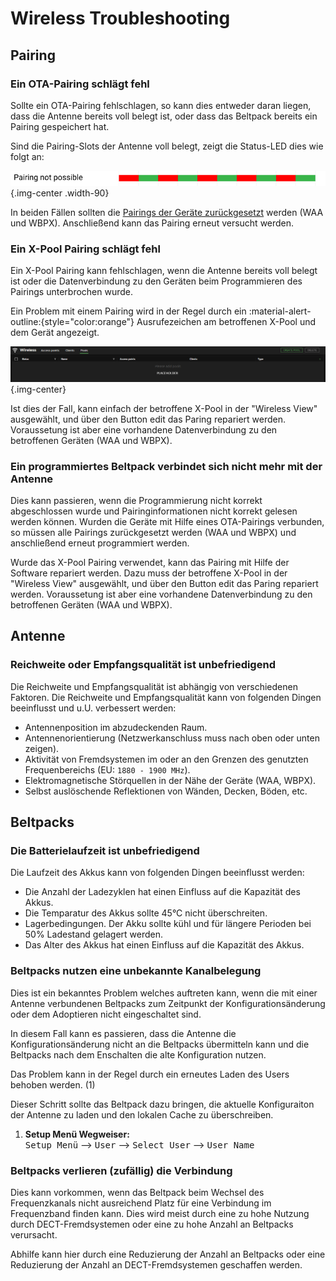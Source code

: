 # Wireless Troubleshooting

## Pairing

### Ein OTA-Pairing schlägt fehl

Sollte ein OTA-Pairing fehlschlagen, so kann dies entweder daran liegen, dass die Antenne bereits voll belegt ist, oder dass das Beltpack bereits ein Pairing gespeichert hat.

Sind die Pairing-Slots der Antenne voll belegt, zeigt die Status-LED dies wie folgt an:

![WAA: Voller Pairing-Speicher](../assets/images/waa-led-pairing-full.svg){.img-center .width-90}

In beiden Fällen sollten die [Pairings der Geräte zurückgesetzt](https://manual.greengoconnect.com/en/guides/wirelessx/#device-preparations) werden (WAA und WBPX). Anschließend kann das Pairing erneut versucht werden.

### Ein X-Pool Pairing schlägt fehl

Ein X-Pool Pairing kann fehlschlagen, wenn die Antenne bereits voll belegt ist oder die Datenverbindung zu den Geräten beim Programmieren des Pairings unterbrochen wurde.

Ein Problem mit einem Pairing wird in der Regel durch ein :material-alert-outline:{style="color:orange"} Ausrufezeichen am betroffenen X-Pool und dem Gerät angezeigt.

![Alt text](../assets/images/software-xpool-problem.png){.img-center}

Ist dies der Fall, kann einfach der betroffene X-Pool in der "Wireless View" ausgewählt, und über den Button <span class="button-outline">edit</span> das Paring repariert werden. Voraussetung ist aber eine vorhandene Datenverbindung zu den betroffenen Geräten (WAA und WBPX).

### Ein programmiertes Beltpack verbindet sich nicht mehr mit der Antenne

Dies kann passieren, wenn die Programmierung nicht korrekt abgeschlossen wurde und Pairinginformationen nicht korrekt gelesen werden können. Wurden die Geräte mit Hilfe eines OTA-Pairings verbunden, so müssen alle Pairings zurückgesetzt werden (WAA und WBPX) und anschließend erneut programmiert werden.

Wurde das X-Pool Pairing verwendet, kann das Pairing mit Hilfe der Software repariert werden. Dazu muss der betroffene X-Pool in der "Wireless View" ausgewählt, und über den Button <span class="button-outline">edit</span> das Paring repariert werden. Voraussetung ist aber eine vorhandene Datenverbindung zu den betroffenen Geräten (WAA und WBPX).

## Antenne

### Reichweite oder Empfangsqualität ist unbefriedigend

Die Reichweite und Empfangsqualität ist abhängig von verschiedenen Faktoren. Die Reichweite und Empfangsqualität kann von folgenden Dingen beeinflusst und u.U. verbessert werden:

- Antennenposition im abzudeckenden Raum.
- Antennenorientierung (Netzwerkanschluss muss nach oben oder unten zeigen).
- Aktivität von Fremdsystemen im oder an den Grenzen des genutzten Frequenbereichs (EU: `1880 - 1900 MHz`).
- Elektromagnetische Störquellen in der Nähe der Geräte (WAA, WBPX).
- Selbst auslöschende Reflektionen von Wänden, Decken, Böden, etc.

## Beltpacks

### Die Batterielaufzeit ist unbefriedigend

Die Laufzeit des Akkus kann von folgenden Dingen beeinflusst werden:

- Die Anzahl der Ladezyklen hat einen Einfluss auf die Kapazität des Akkus.
- Die Temparatur des Akkus sollte 45°C nicht überschreiten.
- Lagerbedingungen. Der Akku sollte kühl und für längere Perioden bei 50% Ladestand gelagert werden.
- Das Alter des Akkus hat einen Einfluss auf die Kapazität des Akkus.

### Beltpacks nutzen eine unbekannte Kanalbelegung

Dies ist ein bekanntes Problem welches auftreten kann, wenn die mit einer Antenne verbundenen Beltpacks zum Zeitpunkt der Konfigurationsänderung oder dem Adoptieren nicht eingeschaltet sind.

In diesem Fall kann es passieren, dass die Antenne die Konfigurationsänderung nicht an die Beltpacks übermitteln kann und die Beltpacks nach dem Enschalten die alte Konfiguration nutzen.

<div class="annotate" markdown>
Das Problem kann in der Regel durch ein erneutes Laden des Users behoben werden. (1)

Dieser Schritt sollte das Beltpack dazu bringen, die aktuelle Konfiguraiton der Antenne zu laden und den lokalen Cache zu überschreiben.
</div>

1. **Setup Menü Wegweiser:**<br><kbd>Setup Menü</kbd> --> <kbd>User</kbd> --> <kbd>Select User</kbd> --> <kbd>User Name</kbd>

### Beltpacks verlieren (zufällig) die Verbindung

Dies kann vorkommen, wenn das Beltpack beim Wechsel des Frequenzkanals nicht ausreichend Platz für eine Verbindung im Frequenzband finden kann. Dies wird meist durch eine zu hohe Nutzung durch DECT-Fremdsystemen oder eine zu hohe Anzahl an Beltpacks verursacht.

Abhilfe kann hier durch eine Reduzierung der Anzahl an Beltpacks oder eine Reduzierung der Anzahl an DECT-Fremdsystemen geschaffen werden.